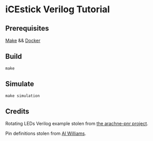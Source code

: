 # iCEstick Verilog Tutorial

## Prerequisites

[Make](https://www.gnu.org/software/make/) && [Docker](https://www.docker.com/community-edition#/download)

## Build

```
make
```

## Simulate

```
make simulation
```

## Credits
Rotating LEDs Verilog example stolen from [the arachne-pnr project](https://github.com/cseed/arachne-pnr/tree/master/examples/rot).

Pin definitions stolen from [Al Williams](https://github.com/wd5gnr/icestick/blob/master/icestickfull.pcf).
